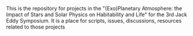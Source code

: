 This is the repository for projects in the "(Exo)Planetary Atmosphere: the Impact of Stars and Solar Physics on Habitability and Life" for the 3rd Jack Eddy Symposium. It is a place for scripts, issues, discussions, resources related to those projects
